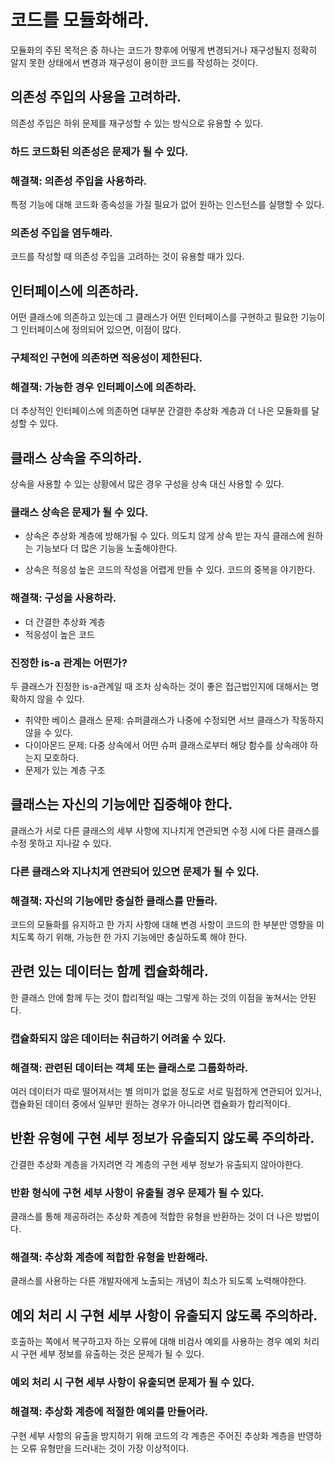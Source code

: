 # 코드를 모듈화해라.
모듈화의 주된 목적은 중 하나는 코드가 향후에 어떻게 변경되거나 재구성될지 정확히 알지 못한 상태에서 변경과 재구성이 용이한 코드를 작성하는 것이다.

## 의존성 주입의 사용을 고려하라.
의존성 주입은 하위 문제를 재구성할 수 있는 방식으로 유용할 수 있다.

### 하드 코드화된 의존성은 문제가 될 수 있다.
### 해결책: 의존성 주입을 사용하라.
특정 기능에 대해 코드화 종속성을 가질 필요가 없어 원하는 인스턴스를 실행할 수 있다.

### 의존성 주입을 염두해라.
코드를 작성할 때 의존성 주입을 고려하는 것이 유용할 때가 있다.

## 인터페이스에 의존하라.
어떤 클래스에 의존하고 있는데 그 클래스가 어떤 인터페이스를 구현하고 필요한 기능이 그 인터페이스에 정의되어 있으면, 이점이 많다.
### 구체적인 구현에 의존하면 적응성이 제한된다.
### 해결책: 가능한 경우 인터페이스에 의존하라.
더 추상적인 인터페이스에 의존하면 대부분 간결한 추상화 계층과 더 나은 모듈화를 달성할 수 있다.

## 클래스 상속을 주의하라.
상속을 사용할 수 있는 상황에서 많은 경우 구성을 상속 대신 사용할 수 있다.
### 클래스 상속은 문제가 될 수 있다.
- 상속은 추상화 계층에 방해가될 수 있다.
의도치 않게 상속 받는 자식 클래스에 원하는 기능보다 더 많은 기능을 노출해야한다.

- 상속은 적응성 높은 코드의 작성을 어렵게 만들 수 있다.
코드의 중복을 야기한다.

### 해결책: 구성을 사용하라.
- 더 간결한 추상화 계층
- 적응성이 높은 코드

### 진정한 is-a 관계는 어떤가?
두 클래스가 진정한 is-a관계일 때 조차 상속하는 것이 좋은 접근법인지에 대해서는 명확하지 않을 수 있다.

- 취약한 베이스 클래스 문제: 슈퍼클래스가 나중에 수정되면 서브 클래스가 작동하지 않을 수 있다.
- 다이아몬드 문제: 다중 상속에서 어떤 슈퍼 클래스로부터 해당 함수를 상속래야 하는지 모호하다.
- 문제가 있는 계층 구조

## 클래스는 자신의 기능에만 집중해야 한다.
클래스가 서로 다른 클래스의 세부 사항에 지나치게 연관되면 수정 시에 다른 클래스를 수정 못하고 지나갈 수 있다.

### 다른 클래스와 지나치게 연관되어 있으면 문제가 될 수 있다.
### 해결책: 자신의 기능에만 충실한 클래스를 만들라.
코드의 모듈화를 유지하고 한 가지 사항에 대해 변경 사항이 코드의 한 부분만 영향을 미치도록 하기 위해, 가능한 한 가지 기능에만 충실하도록 해야 한다.

## 관련 있는 데이터는 함께 켑슐화해라.
한 클래스 안에 함께 두는 것이 합리적일 때는 그렇게 하는 것의 이점을 놓쳐서는 안된다.

### 캡슐화되지 않은 데이터는 취급하기 어려울 수 있다.
### 해결책: 관련된 데이터는 객체 또는 클래스로 그룹화하라.
여러 데이터가 따로 떨어져서는 별 의미가 없을 정도로 서로 밀접하게 연관되어 있거나, 캡슐화된 데이터 중에서 일부만 원하는 경우가 아니라면 캡슐화가 합리적이다.

## 반환 유형에 구현 세부 정보가 유출되지 않도록 주의하라.
간결한 추상화 계층을 가지려면 각 계층의 구현 세부 정보가 유출되지 않아야한다.

### 반환 형식에 구현 세부 사항이 유출될 경우 문제가 될 수 있다.
클래스를 통해 제공하려는 추상화 계층에 적합한 유형을 반환하는 것이 더 나은 방법이다.

### 해결책: 추상화 계층에 적합한 유형을 반환해라.
클래스를 사용하는 다른 개발자에게 노출되는 개념이 최소가 되도록 노력해야한다.

## 예외 처리 시 구현 세부 사항이 유출되지 않도록 주의하라.
호출하는 쪽에서 복구하고자 하는 오류에 대해 비검사 예외를 사용하는 경우 예외 처리 시 구현 세부 정보를 유출하는 것은 문제가 될 수 있다.

### 예외 처리 시 구현 세부 사항이 유출되면 문제가 될 수 있다.
### 해결책: 추상화 계층에 적절한 예외를 만들어라.
구현 세부 사항의 유출을 방지하기 위해 코드의 각 계층은 주어진 추상화 계층을 반영하는 오류 유형만을 드러내는 것이 가장 이상적이다.